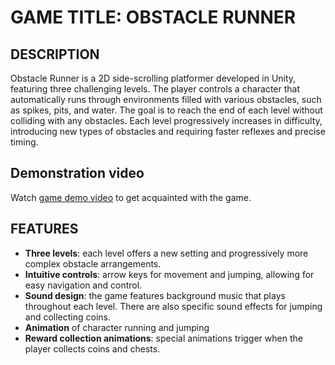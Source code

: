 # GAME TITLE: OBSTACLE RUNNER

## DESCRIPTION
Obstacle Runner is a 2D side-scrolling platformer developed in Unity, featuring three challenging levels. The player controls a character that automatically runs through environments filled with various obstacles, such as spikes, pits, and water. The goal is to reach the end of each level without colliding with any obstacles. Each level progressively increases in difficulty, introducing new types of obstacles and requiring faster reflexes and precise timing.

## Demonstration video
Watch [game demo video]([https://drive.google.com/file/d/1XuDSMgaInR1-Q99Uwi5TNUiXbRO4l-TZ/view?usp=sharing]) to get acquainted with the game.

## FEATURES
- **Three levels**: each level offers a new setting and progressively more complex obstacle arrangements.
- **Intuitive controls**: arrow keys for movement and jumping, allowing for easy navigation and control.
- **Sound design**: the game features background music that plays throughout each level. There are also specific sound effects for jumping and collecting coins.
- **Animation** of character running and jumping
- **Reward collection animations**: special animations trigger when the player collects coins and chests.
